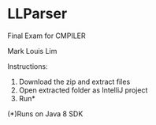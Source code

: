 # LLParser
 Final Exam for CMPILER

Mark Louis Lim

Instructions:
1) Download the zip and extract files
2) Open extracted folder as IntelliJ project
3) Run*

(*)Runs on Java 8 SDK